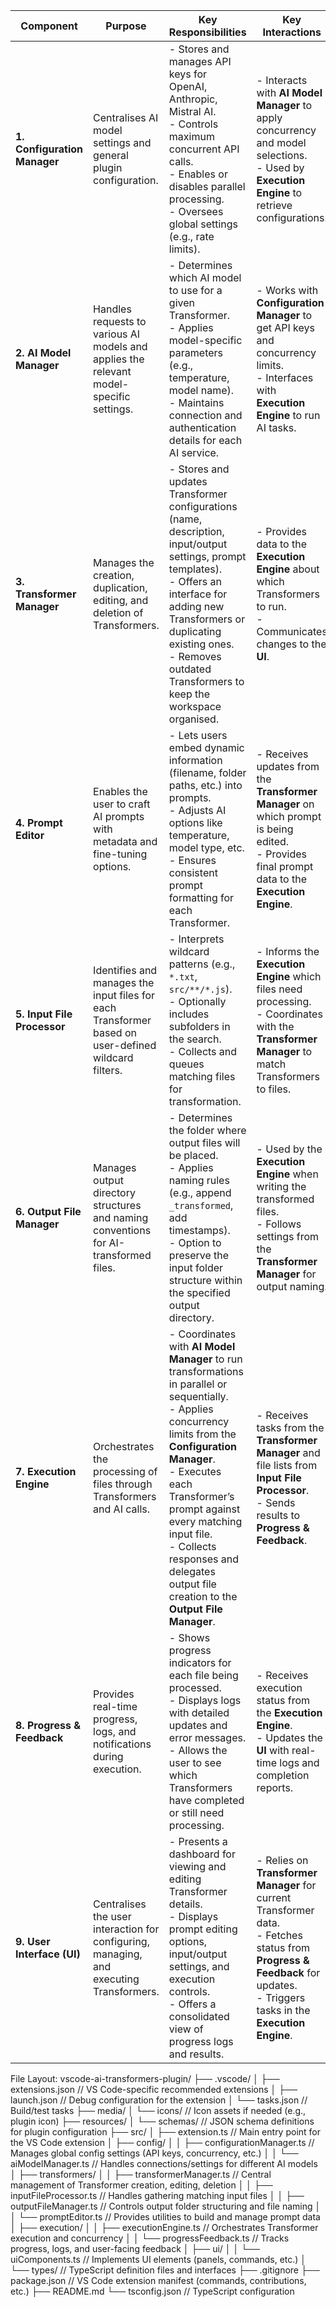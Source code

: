 | **Component**                      | **Purpose**                                                                                        | **Key Responsibilities**                                                                                                                                                                                                                                                                                                               | **Key Interactions**                                                                                         |
|------------------------------------|----------------------------------------------------------------------------------------------------|-----------------------------------------------------------------------------------------------------------------------------------------------------------------------------------------------------------------------------------------------------------------------------------------------------------------------------------------|---------------------------------------------------------------------------------------------------------------|
| **1. Configuration Manager**       | Centralises AI model settings and general plugin configuration.                                   | - Stores and manages API keys for OpenAI, Anthropic, Mistral AI.<br/>- Controls maximum concurrent API calls.<br/>- Enables or disables parallel processing.<br/>- Oversees global settings (e.g., rate limits).                                                                                                                                          | - Interacts with **AI Model Manager** to apply concurrency and model selections.<br/>- Used by **Execution Engine** to retrieve configurations.       |
| **2. AI Model Manager**            | Handles requests to various AI models and applies the relevant model-specific settings.           | - Determines which AI model to use for a given Transformer.<br/>- Applies model-specific parameters (e.g., temperature, model name).<br/>- Maintains connection and authentication details for each AI service.                                                                                                                                 | - Works with **Configuration Manager** to get API keys and concurrency limits.<br/>- Interfaces with **Execution Engine** to run AI tasks.            |
| **3. Transformer Manager**         | Manages the creation, duplication, editing, and deletion of Transformers.                         | - Stores and updates Transformer configurations (name, description, input/output settings, prompt templates).<br/>- Offers an interface for adding new Transformers or duplicating existing ones.<br/>- Removes outdated Transformers to keep the workspace organised.                                                                                     | - Provides data to the **Execution Engine** about which Transformers to run.<br/>- Communicates changes to the **UI**.                               |
| **4. Prompt Editor**               | Enables the user to craft AI prompts with metadata and fine-tuning options.                       | - Lets users embed dynamic information (filename, folder paths, etc.) into prompts.<br/>- Adjusts AI options like temperature, model type, etc.<br/>- Ensures consistent prompt formatting for each Transformer.                                                                                                                                      | - Receives updates from the **Transformer Manager** on which prompt is being edited.<br/>- Provides final prompt data to the **Execution Engine**.    |
| **5. Input File Processor**        | Identifies and manages the input files for each Transformer based on user-defined wildcard filters.| - Interprets wildcard patterns (e.g., `*.txt`, `src/**/*.js`).<br/>- Optionally includes subfolders in the search.<br/>- Collects and queues matching files for transformation.                                                                                                                                                           | - Informs the **Execution Engine** which files need processing.<br/>- Coordinates with the **Transformer Manager** to match Transformers to files.   |
| **6. Output File Manager**         | Manages output directory structures and naming conventions for AI-transformed files.              | - Determines the folder where output files will be placed.<br/>- Applies naming rules (e.g., append `_transformed`, add timestamps).<br/>- Option to preserve the input folder structure within the specified output directory.                                                                                                                                   | - Used by the **Execution Engine** when writing the transformed files.<br/>- Follows settings from the **Transformer Manager** for output naming.     |
| **7. Execution Engine**            | Orchestrates the processing of files through Transformers and AI calls.                           | - Coordinates with **AI Model Manager** to run transformations in parallel or sequentially.<br/>- Applies concurrency limits from the **Configuration Manager**.<br/>- Executes each Transformer’s prompt against every matching input file.<br/>- Collects responses and delegates output file creation to the **Output File Manager**.        | - Receives tasks from the **Transformer Manager** and file lists from **Input File Processor**.<br/>- Sends results to **Progress & Feedback**.       |
| **8. Progress & Feedback**         | Provides real-time progress, logs, and notifications during execution.                            | - Shows progress indicators for each file being processed.<br/>- Displays logs with detailed updates and error messages.<br/>- Allows the user to see which Transformers have completed or still need processing.                                                                                                                                      | - Receives execution status from the **Execution Engine**.<br/>- Updates the **UI** with real-time logs and completion reports.                        |
| **9. User Interface (UI)**         | Centralises the user interaction for configuring, managing, and executing Transformers.           | - Presents a dashboard for viewing and editing Transformer details.<br/>- Displays prompt editing options, input/output settings, and execution controls.<br/>- Offers a consolidated view of progress logs and results.                                                                                                                                 | - Relies on **Transformer Manager** for current Transformer data.<br/>- Fetches status from **Progress & Feedback** for updates.<br/>- Triggers tasks in the **Execution Engine**. |


File Layout:
vscode-ai-transformers-plugin/
├── .vscode/
│   ├── extensions.json       // VS Code-specific recommended extensions
│   ├── launch.json           // Debug configuration for the extension
│   └── tasks.json            // Build/test tasks
├── media/
│   └── icons/                // Icon assets if needed (e.g., plugin icon)
├── resources/
│   └── schemas/              // JSON schema definitions for plugin configuration
├── src/
│   ├── extension.ts          // Main entry point for the VS Code extension
│   ├── config/
│   │   ├── configurationManager.ts    // Manages global config settings (API keys, concurrency, etc.)
│   │   └── aiModelManager.ts          // Handles connections/settings for different AI models
│   ├── transformers/
│   │   ├── transformerManager.ts      // Central management of Transformer creation, editing, deletion
│   │   ├── inputFileProcessor.ts      // Handles gathering matching input files
│   │   ├── outputFileManager.ts       // Controls output folder structuring and file naming
│   │   └── promptEditor.ts            // Provides utilities to build and manage prompt data
│   ├── execution/
│   │   ├── executionEngine.ts         // Orchestrates Transformer execution and concurrency
│   │   └── progressFeedback.ts        // Tracks progress, logs, and user-facing feedback
│   ├── ui/
│   │   └── uiComponents.ts            // Implements UI elements (panels, commands, etc.)
│   └── types/                         // TypeScript definition files and interfaces
├── .gitignore
├── package.json                       // VS Code extension manifest (commands, contributions, etc.)
├── README.md
└── tsconfig.json                      // TypeScript configuration
